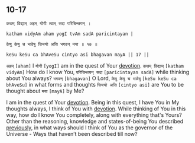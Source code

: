 ## 10-17


```shloka-sa
कथम् विद्याम् अहम् योगी त्वाम् सदा परिचिन्तयन् ।
```
```shloka-sa-hk
katham vidyAm aham yogI tvAm sadA paricintayan |
```
```shloka-sa
केषु केषु च भावेषु चिन्त्यो असि भगवन् मया ॥ १७ ॥
```
```shloka-sa-hk
keSu keSu ca bhAveSu cintyo asi bhagavan mayA || 17 ||
```

`अहम्` `[aham]` I `योगी` `[yogI]` am in the quest of Your [devotion](bhakti_a_defn). `कथम् विद्याम्` `[katham vidyAm]` How do I know You, `परिचिन्तयन् सदा` `[paricintayan sadA]` while thinking about You always? `भगवन्` `[bhagavan]` O Lord, `केषु केषु च भावेषु` `[keSu keSu ca bhAveSu]` in what forms and thoughts `चिन्त्यो असि` `[cintyo asi]` are You to be thought about `मया` `[mayA]` by Me?

I am in the quest of Your [devotion](bhakti_a_defn). Being in this quest, I have You in My thoughts always, I think of You with [devotion](bhakti_a_defn). While thinking of You in this way, how do I know You completely, along with everything that's Yours? 
Other than the reasoning, knowledge and states-of-being You described [previously](_4-5), in what ways should I think of You as the governor of the Universe - Ways that haven’t been described till now?

